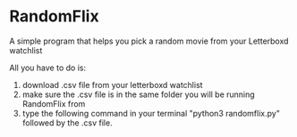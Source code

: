 # RandomFlix
A simple program that helps you pick a random movie from your Letterboxd watchlist

All you have to do is:

1. download .csv file from your letterboxd watchlist
2. make sure the .csv file is in the same folder you will be running RandomFlix from
3. type the following command in your terminal "python3 randomflix.py" followed by the .csv file. 
